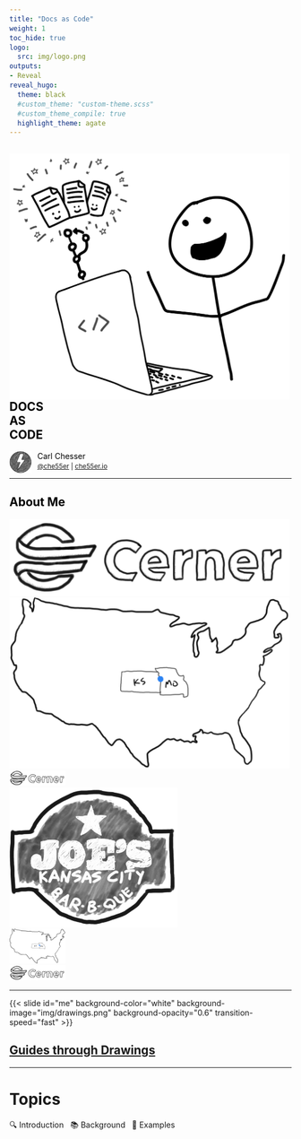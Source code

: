 ```yaml
---
title: "Docs as Code"
weight: 1
toc_hide: true
logo:
  src: img/logo.png
outputs:
- Reveal
reveal_hugo:
  theme: black
  #custom_theme: "custom-theme.scss"
  #custom_theme_compile: true
  highlight_theme: agate
---
```


<section data-background-color="white" >
<p style="width: 500px;" >
<img src="img/title.png" style="float: left" />
<h1 style="text-align: left; color: black">DOCS <br />AS<br />CODE</h1>
<div style="text-align: left;" >
  <img style="vertical-align: top; float: left; padding-right: 10px" src="img/avatar.png" width="40" >
  <span style="color: black" >
    Carl Chesser
    <br />
    <small><a href="https://twitter.com/che55er">@che55er</a> | <a href="https://che55er.io/">che55er.io</a></small>
  </span>
</div>
</p> 
</section>

---

<section data-background-color="white" data-noprocess>
  <h2 style="color: black" >About Me</h2>
  <section data-auto-animate>
    <img id="cerner" src="img/cerner.png" width="500" /><br />
  </section>
  <section data-auto-animate>
    <img id="map" src="img/ks-mo-map.png" width="500" /><br />
    <img id="cerner" src="img/cerner.png" width="100" /><br />
  </section>
  <section data-auto-animate>
    <img id="joes" src="img/joe-kc.png" width="300" /><br />
    <img id="map" src="img/ks-mo-map.png" width="100" /><br />
    <img id="cerner" src="img/cerner.png" width="100" /><br />
  </section>
</section>

---

{{< slide id="me" background-color="white" background-image="img/drawings.png" background-opacity="0.6" transition-speed="fast" >}}

## <a href="https://che55er.io/guides/" target="_blank">Guides through Drawings</a>

---

# Topics

🔍 Introduction &nbsp; 📚 Background &nbsp; 🚀 Examples 

